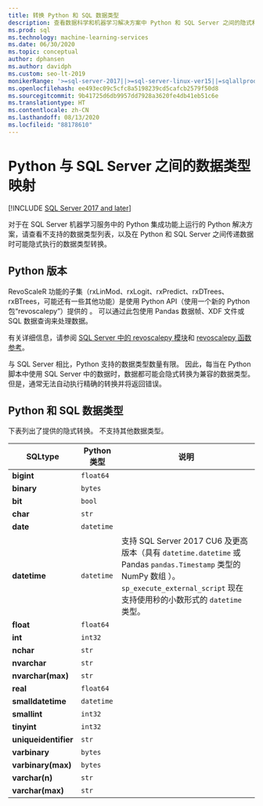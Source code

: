 ```yaml
---
title: 转换 Python 和 SQL 数据类型
description: 查看数据科学和机器学习解决方案中 Python 和 SQL Server 之间的隐式和显式数据类型转换。
ms.prod: sql
ms.technology: machine-learning-services
ms.date: 06/30/2020
ms.topic: conceptual
author: dphansen
ms.author: davidph
ms.custom: seo-lt-2019
monikerRange: '>=sql-server-2017||>=sql-server-linux-ver15||=sqlallproducts-allversions'
ms.openlocfilehash: ee493ec09c5cfc8a5198239cd5cafcb2579f50d8
ms.sourcegitcommit: 9b41725d6db9957dd7928a3620fe4db41eb51c6e
ms.translationtype: HT
ms.contentlocale: zh-CN
ms.lasthandoff: 08/13/2020
ms.locfileid: "88178610"
---
```

# <a name="data-type-mappings-between-python-and-sql-server"></a>Python 与 SQL Server 之间的数据类型映射
[!INCLUDE [SQL Server 2017 and later](../../includes/applies-to-version/sqlserver2017.md)]

对于在 SQL Server 机器学习服务中的 Python 集成功能上运行的 Python 解决方案，请查看不支持的数据类型列表，以及在 Python 和 SQL Server 之间传递数据时可能隐式执行的数据类型转换。

## <a name="python-version"></a>Python 版本

RevoScaleR 功能的子集（rxLinMod、rxLogit、rxPredict、rxDTrees、rxBTrees，可能还有一些其他功能）是使用 Python API（使用一个新的 Python 包“revoscalepy”）提供的  。 可以通过此包使用 Pandas 数据帧、XDF 文件或 SQL 数据查询来处理数据。

有关详细信息，请参阅 [SQL Server 中的 revoscalepy 模块](ref-py-revoscalepy.md)和 [revoscalepy 函数参考](https://docs.microsoft.com/r-server/python-reference/revoscalepy/revoscalepy-package)。

与 SQL Server 相比，Python 支持的数据类型数量有限。 因此，每当在 Python 脚本中使用 SQL Server 中的数据时，数据都可能会隐式转换为兼容的数据类型。 但是，通常无法自动执行精确的转换并将返回错误。

## <a name="python-and-sql-data-types"></a>Python 和 SQL 数据类型

下表列出了提供的隐式转换。 不支持其他数据类型。

|SQLtype|Python 类型|说明
|-------|-----------|---------------------------------------------------------------------------------------------|
|**bigint**|`float64`|
|**binary**|`bytes`|
|**bit**|`bool`|
|**char**|`str`|
|**date**|`datetime`|
|**datetime**|`datetime`|支持 SQL Server 2017 CU6 及更高版本（具有 `datetime.datetime` 或 Pandas `pandas.Timestamp` 类型的 NumPy 数组 ）。 `sp_execute_external_script` 现在支持使用秒的小数形式的 `datetime` 类型。|
|**float**|`float64`|
|**int**|`int32`|
|**nchar**|`str`|
|**nvarchar**|`str`|
|**nvarchar(max)**|`str`|
|**real**|`float64`|
|**smalldatetime**|`datetime`|
|**smallint**|`int32`|
|**tinyint**|`int32`|
|**uniqueidentifier**|`str`|
|**varbinary**|`bytes`|
|**varbinary(max)**|`bytes`|
|**varchar(n)**|`str`|
|**varchar(max)**|`str`|
